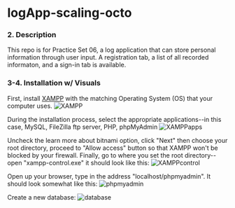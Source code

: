 # logApp-scaling-octo
### 2. Description
This repo is for Practice Set 06, a log application that can store personal information through user input.
A registration tab, a list of all recorded informaton, and a sign-in tab is available. 

### 3-4. Installation w/ Visuals
First, install [XAMPP](https://www.apachefriends.org/download.html) with the matching Operating System (OS) that your computer uses.
![XAMPP](https://media.geeksforgeeks.org/wp-content/uploads/20190719174028/xamppDownloadScreen.jpg) 

During the installation process, select the appropriate applications--in this case, 
MySQL, FileZilla ftp server, PHP, phpMyAdmin
![XAMPPapps](https://www.wikihow.com/images/thumb/9/98/Install-XAMPP-for-Windows-Step-6-Version-4.jpg/v4-460px-Install-XAMPP-for-Windows-Step-6-Version-4.jpg.webp)

Uncheck the learn more about bitnami option, click "Next" then choose your root directory,
proceed to "Allow access" button so that XAMPP won't be blocked by your firewall.
Finally, go to where you set the root directory--open "xampp-control.exe" it should look like this:
![XAMPPcontrol](https://media.geeksforgeeks.org/wp-content/uploads/20190719175159/xamppControlPanel.jpg)

Open up your browser, type in the address "localhost/phpmyadmin".
It should look somewhat like this:
![phpmyadmin](https://i.ytimg.com/vi/5cKDCc_vt1w/maxresdefault.jpg)

Create a new database:
![database](https://www.homeandlearn.co.uk/php/images/database/phpMyAdmin_start_screen2.gif)




